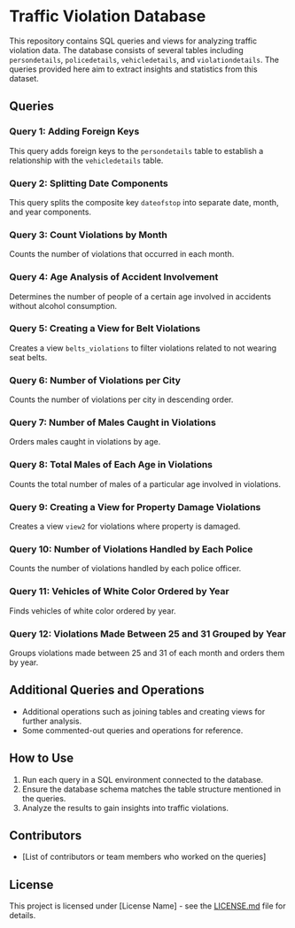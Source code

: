 # Traffic Violation Database

This repository contains SQL queries and views for analyzing traffic violation data. The database consists of several tables including `persondetails`, `policedetails`, `vehicledetails`, and `violationdetails`. 
The queries provided here aim to extract insights and statistics from this dataset.

## Queries

### Query 1: Adding Foreign Keys
This query adds foreign keys to the `persondetails` table to establish a relationship with the `vehicledetails` table.

### Query 2: Splitting Date Components
This query splits the composite key `dateofstop` into separate date, month, and year components.

### Query 3: Count Violations by Month
Counts the number of violations that occurred in each month.

### Query 4: Age Analysis of Accident Involvement
Determines the number of people of a certain age involved in accidents without alcohol consumption.

### Query 5: Creating a View for Belt Violations
Creates a view `belts_violations` to filter violations related to not wearing seat belts.

### Query 6: Number of Violations per City
Counts the number of violations per city in descending order.

### Query 7: Number of Males Caught in Violations
Orders males caught in violations by age.

### Query 8: Total Males of Each Age in Violations
Counts the total number of males of a particular age involved in violations.

### Query 9: Creating a View for Property Damage Violations
Creates a view `view2` for violations where property is damaged.

### Query 10: Number of Violations Handled by Each Police
Counts the number of violations handled by each police officer.

### Query 11: Vehicles of White Color Ordered by Year
Finds vehicles of white color ordered by year.

### Query 12: Violations Made Between 25 and 31 Grouped by Year
Groups violations made between 25 and 31 of each month and orders them by year.

## Additional Queries and Operations
- Additional operations such as joining tables and creating views for further analysis.
- Some commented-out queries and operations for reference.

## How to Use
1. Run each query in a SQL environment connected to the database.
2. Ensure the database schema matches the table structure mentioned in the queries.
3. Analyze the results to gain insights into traffic violations.

## Contributors
- [List of contributors or team members who worked on the queries]

## License
This project is licensed under [License Name] - see the [LICENSE.md](LICENSE.md) file for details.
